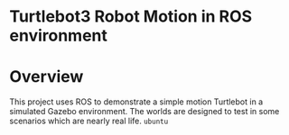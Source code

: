 # Turtlebot3 Robot Motion in ROS environment

# Overview
This project uses ROS to demonstrate a simple motion Turtlebot in a simulated Gazebo environment. The worlds are designed to test in some scenarios which are nearly real life.
```ubuntu```
